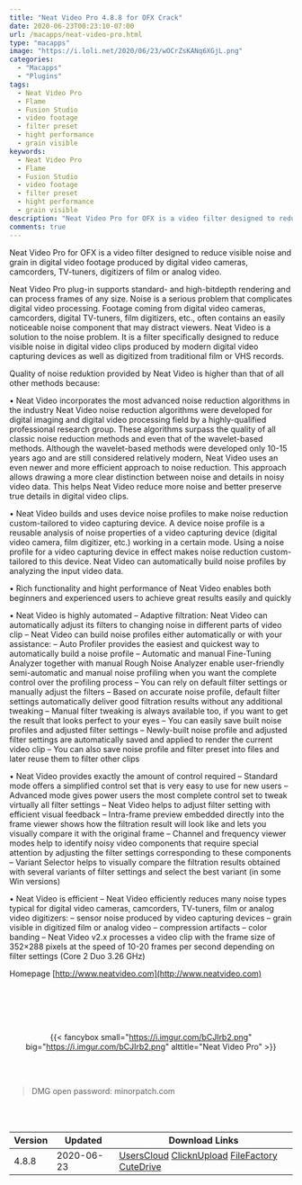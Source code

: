 ```yaml
---
title: "Neat Video Pro 4.8.8 for OFX Crack"
date: 2020-06-23T00:23:10-07:00
url: /macapps/neat-video-pro.html
type: "macapps"
image: "https://i.loli.net/2020/06/23/wOCrZsKANq6XGjL.png"
categories:
  - "Macapps"
  - "Plugins"
tags:
  - Neat Video Pro
  - Flame
  - Fusion Studio
  - video footage
  - filter preset
  - hight performance
  - grain visible
keywords:
  - Neat Video Pro
  - Flame
  - Fusion Studio
  - video footage
  - filter preset
  - hight performance
  - grain visible
description: "Neat Video Pro for OFX is a video filter designed to reduce visible noise and grain in digital video footage produced by digital video cameras, camcorders, TV-tuners, digitizers of film or analog video"
comments: true
---
```


Neat Video Pro for OFX is a video filter designed to reduce visible noise and grain in digital video footage produced by digital video cameras, camcorders, TV-tuners, digitizers of film or analog video.

Neat Video Pro plug-in supports standard- and high-bitdepth rendering and can process frames of any size. Noise is a serious problem that complicates digital video processing. Footage coming from digital video cameras, camcorders, digital TV-tuners, film digitizers, etc., often contains an easily noticeable noise component that may distract viewers. Neat Video is a solution to the noise problem. It is a filter specifically designed to reduce visible noise in digital video clips produced by modern digital video capturing devices as well as digitized from traditional film or VHS records.

Quality of noise reduktion provided by Neat Video is higher than that of all other methods because:

• Neat Video incorporates the most advanced noise reduction algorithms in the industry Neat Video noise reduction algorithms were developed for digital imaging and digital video processing field by a highly-qualified professional research group. These algorithms surpass the quality of all classic noise reduction methods and even that of the wavelet-based methods. Although the wavelet-based methods were developed only 10-15 years ago and are still considered relatively modern, Neat Video uses an even newer and more efficient approach to noise reduction. This approach allows drawing a more clear distinction between noise and details in noisy video data. This helps Neat Video reduce more noise and better preserve true details in digital video clips.

• Neat Video builds and uses device noise profiles to make noise reduction custom-tailored to video capturing device. A device noise profile is a reusable analysis of noise properties of a video capturing device (digital video camera, film digitizer, etc.) working in a certain mode. Using a noise profile for a video capturing device in effect makes noise reduction custom-tailored to this device. Neat Video can automatically build noise profiles by analyzing the input video data.

• Rich functionality and hight performance of Neat Video enables both beginners and experienced users to achieve great results easily and quickly

• Neat Video is highly automated
– Adaptive filtration: Neat Video can automatically adjust its filters to changing noise in different parts of video clip
– Neat Video can build noise profiles either automatically or with your assistance:
– Auto Profiler provides the easiest and quickest way to automatically build a noise profile
– Automatic and manual Fine-Tuning Analyzer together with manual Rough Noise Analyzer enable user-friendly semi-automatic and manual noise profiling when you want the complete control over the profiling process
– You can rely on default filter settings or manually adjust the filters
– Based on accurate noise profile, default filter settings automatically deliver good filtration results without any additional tweaking
– Manual filter tweaking is always available too, if you want to get the result that looks perfect to your eyes
– You can easily save built noise profiles and adjusted filter settings
– Newly-built noise profile and adjusted filter settings are automatically saved and applied to render the current video clip
– You can also save noise profile and filter preset into files and later reuse them to filter other clips

• Neat Video provides exactly the amount of control required
– Standard mode offers a simplified control set that is very easy to use for new users
– Advanced mode gives power users the most complete control set to tweak virtually all filter settings
– Neat Video helps to adjust filter setting with efficient visual feedback
– Intra-frame preview embedded directly into the frame viewer shows how the filtration result will look like and lets you visually compare it with the original frame
– Channel and frequency viewer modes help to identify noisy video components that require special attention by adjusting the filter settings corresponding to these components
– Variant Selector helps to visually compare the filtration results obtained with several variants of filter settings and select the best variant (in some Win versions)

• Neat Video is efficient
– Neat Video efficiently reduces many noise types typical for digital video cameras, camcorders, TV-tuners, film or analog video digitizers:
– sensor noise produced by video capturing devices
– grain visible in digitized film or analog video
– compression artifacts
– color banding
– Neat Video v2.x processes a video clip with the frame size of 352×288 pixels at the speed of 10-20 frames per second depending on filter settings (Core 2 Duo 3.26 GHz)

Homepage [http://www.neatvideo.com](http://www.neatvideo.com)

<br/>
<br/>
<script async src="https://pagead2.googlesyndication.com/pagead/js/adsbygoogle.js"></script>
<ins class="adsbygoogle"
     style="display:block; text-align:center;"
     data-ad-layout="in-article"
     data-ad-format="fluid"
     data-ad-client="ca-pub-8746275014476192"
     data-ad-slot="5144997159"></ins>
<script>
     (adsbygoogle = window.adsbygoogle || []).push({});
</script>
<br/>
<br/>


<center>

{{< fancybox small="https://i.imgur.com/bCJIrb2.png" big="https://i.imgur.com/bCJIrb2.png" alttitle="Neat Video Pro" >}}

</center>

<br/>
<br/>


> DMG open password: minorpatch.com

<br/>

<br/>
<div id="history_version" class="history_version">

| Version | Updated | Download Links |
| ---- | ---- | ---- |
| 4.8.8 | 2020-06-23 | [UsersCloud](https://ouo.io/ybdCMM)   [ClicknUpload](https://ouo.io/NclMVc)   [FileFactory](https://ouo.io/rpW69S)   [CuteDrive](https://ouo.io/TIlYMU) |

</div>
